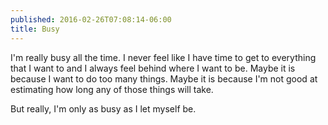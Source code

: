```yaml
---
published: 2016-02-26T07:08:14-06:00
title: Busy
---
```

I'm really busy all the time. I never feel like I have time to get to everything that I want to and I always feel behind where I want to be. Maybe it is because I want to do too many things. Maybe it is because I'm not good at estimating how long any of those things will take.

But really, I'm only as busy as I let myself be.